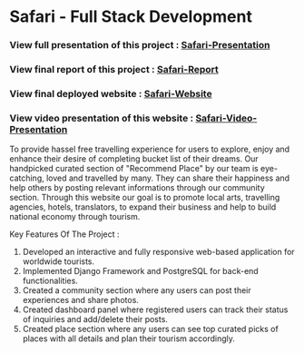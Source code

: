 # Safari - Full Stack Development
<h3>View full presentation of this project : <a href="Final Year Project Presentation_1.pdf" target="_blank">Safari-Presentation</a></h3>
<h3>View final report of this project : <a href="Final Year Project Report Cover-merged.pdf" target="_blank">Safari-Report</a></h3>
<h3>View final deployed website : <a href="https://travelwithsafari.herokuapp.com/" target="_blank">Safari-Website</a></h3>
<h3>View video presentation of this website : <a href="https://clipchamp.com/watch/xICiEKyG8do" target="_blank">Safari-Video-Presentation</a></h3>

<p>To provide hassel free travelling experience for users to explore, enjoy and enhance their desire of completing bucket list of their dreams. Our handpicked curated section of "Recommend Place" by our team is eye-catching, loved and travelled by many. They can share their happiness and help others by posting relevant informations through our community section. 
Through this website our goal is to promote local arts, travelling agencies, hotels, translators,  to expand their business and help to build national economy through tourism. </p>
<p>Key Features Of The Project :</p>
  <ol>
    <li>
          Developed an interactive and fully responsive web-based application for worldwide tourists.
    </li>
    <li>
          Implemented Django Framework and PostgreSQL for back-end functionalities.
    </li>
    <li>
           Created a community section where any users can post their experiences and share photos.
    </li>
    <li>
           Created dashboard panel where registered users can track their status of inquiries and add/delete their posts.
    </li>
    <li>
          Created place section where any users can see top curated picks of places with all details and plan their tourism accordingly.
    </li>
  </ol>
